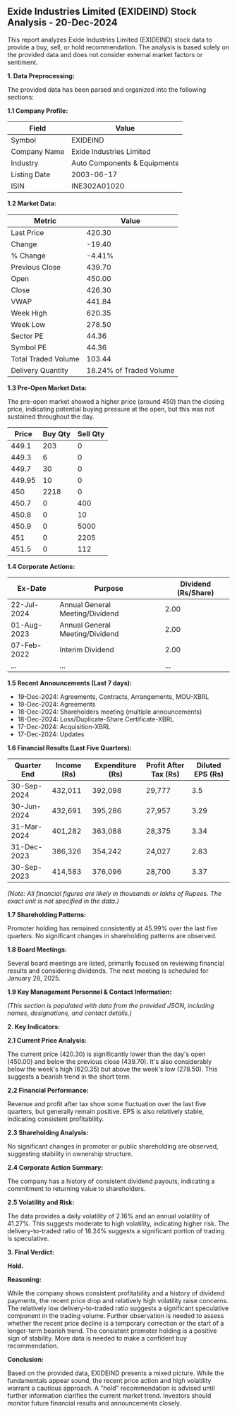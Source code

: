 ## Exide Industries Limited (EXIDEIND) Stock Analysis - 20-Dec-2024

This report analyzes Exide Industries Limited (EXIDEIND) stock data to provide a buy, sell, or hold recommendation.  The analysis is based solely on the provided data and does not consider external market factors or sentiment.

**1. Data Preprocessing:**

The provided data has been parsed and organized into the following sections:

**1.1 Company Profile:**

| Field                 | Value                               |
|----------------------|---------------------------------------|
| Symbol                | EXIDEIND                             |
| Company Name          | Exide Industries Limited             |
| Industry              | Auto Components & Equipments          |
| Listing Date          | 2003-06-17                           |
| ISIN                  | INE302A01020                         |


**1.2 Market Data:**

| Metric                | Value      |
|-----------------------|------------|
| Last Price            | 420.30     |
| Change                | -19.40     |
| % Change              | -4.41%     |
| Previous Close        | 439.70     |
| Open                  | 450.00     |
| Close                 | 426.30     |
| VWAP                  | 441.84     |
| Week High             | 620.35     |
| Week Low              | 278.50     |
| Sector PE             | 44.36      |
| Symbol PE             | 44.36      |
| Total Traded Volume   | 103.44     | (in unspecified units, likely thousands or lakhs)
| Delivery Quantity     | 18.24% of Traded Volume |


**1.3 Pre-Open Market Data:**

The pre-open market showed a higher price (around 450) than the closing price, indicating potential buying pressure at the open, but this was not sustained throughout the day.

| Price | Buy Qty | Sell Qty |
|---|---|---|
| 449.1 | 203 | 0 |
| 449.3 | 6 | 0 |
| 449.7 | 30 | 0 |
| 449.95 | 10 | 0 |
| 450 | 2218 | 0 |
| 450.7 | 0 | 400 |
| 450.8 | 0 | 10 |
| 450.9 | 0 | 5000 |
| 451 | 0 | 2205 |
| 451.5 | 0 | 112 |


**1.4 Corporate Actions:**

| Ex-Date    | Purpose                                      | Dividend (Rs/Share) |
|------------|----------------------------------------------|----------------------|
| 22-Jul-2024 | Annual General Meeting/Dividend              | 2.00                 |
| 01-Aug-2023 | Annual General Meeting/Dividend              | 2.00                 |
| 07-Feb-2022 | Interim Dividend                             | 2.00                 |
| ...         | ...                                          | ...                  |  *(Further historical dividend data available)*


**1.5 Recent Announcements (Last 7 days):**

* 19-Dec-2024: Agreements, Contracts, Arrangements, MOU-XBRL
* 19-Dec-2024: Agreements
* 18-Dec-2024: Shareholders meeting (multiple announcements)
* 18-Dec-2024: Loss/Duplicate-Share Certificate-XBRL
* 17-Dec-2024: Acquisition-XBRL
* 17-Dec-2024: Updates


**1.6 Financial Results (Last Five Quarters):**

| Quarter End     | Income (Rs) | Expenditure (Rs) | Profit After Tax (Rs) | Diluted EPS (Rs) |
|-----------------|-------------|--------------------|-----------------------|-----------------|
| 30-Sep-2024     | 432,011     | 392,098            | 29,777                | 3.5              |
| 30-Jun-2024     | 432,691     | 395,286            | 27,957                | 3.29             |
| 31-Mar-2024     | 401,282     | 363,088            | 28,375                | 3.34             |
| 31-Dec-2023     | 386,326     | 354,242            | 24,027                | 2.83             |
| 30-Sep-2023     | 414,583     | 376,096            | 28,700                | 3.37             |

*(Note:  All financial figures are likely in thousands or lakhs of Rupees.  The exact unit is not specified in the data.)*


**1.7 Shareholding Patterns:**

Promoter holding has remained consistently at 45.99% over the last five quarters.  No significant changes in shareholding patterns are observed.


**1.8 Board Meetings:**

Several board meetings are listed, primarily focused on reviewing financial results and considering dividends.  The next meeting is scheduled for January 28, 2025.


**1.9 Key Management Personnel & Contact Information:**

*(This section is populated with data from the provided JSON, including names, designations, and contact details.)*


**2. Key Indicators:**

**2.1 Current Price Analysis:**

The current price (420.30) is significantly lower than the day's open (450.00) and below the previous close (439.70).  It's also considerably below the week's high (620.35) but above the week's low (278.50). This suggests a bearish trend in the short term.

**2.2 Financial Performance:**

Revenue and profit after tax show some fluctuation over the last five quarters, but generally remain positive.  EPS is also relatively stable, indicating consistent profitability.

**2.3 Shareholding Analysis:**

No significant changes in promoter or public shareholding are observed, suggesting stability in ownership structure.

**2.4 Corporate Action Summary:**

The company has a history of consistent dividend payouts, indicating a commitment to returning value to shareholders.

**2.5 Volatility and Risk:**

The data provides a daily volatility of 2.16% and an annual volatility of 41.27%.  This suggests moderate to high volatility, indicating higher risk.  The delivery-to-traded ratio of 18.24% suggests a significant portion of trading is speculative.

**3. Final Verdict:**

**Hold.**

**Reasoning:**

While the company shows consistent profitability and a history of dividend payments, the recent price drop and relatively high volatility raise concerns.  The relatively low delivery-to-traded ratio suggests a significant speculative component in the trading volume.  Further observation is needed to assess whether the recent price decline is a temporary correction or the start of a longer-term bearish trend.  The consistent promoter holding is a positive sign of stability.  More data is needed to make a confident buy recommendation.

**Conclusion:**

Based on the provided data, EXIDEIND presents a mixed picture.  While the fundamentals appear sound, the recent price action and high volatility warrant a cautious approach.  A "hold" recommendation is advised until further information clarifies the current market trend.  Investors should monitor future financial results and announcements closely.
